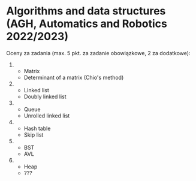 # Algorithms and data structures (AGH, Automatics and Robotics 2022/2023)

Oceny za zadania (max. 5 pkt. za zadanie obowiązkowe, 2 za dodatkowe):
1. - Matrix
   - Determinant of a matrix (Chio's method)
   
2. - Linked list
   - Doubly linked list
   
3. - Queue
   - Unrolled linked list

4. - Hash table
   - Skip list
   
5. - BST
   - AVL
   
6. - Heap
   - ???
